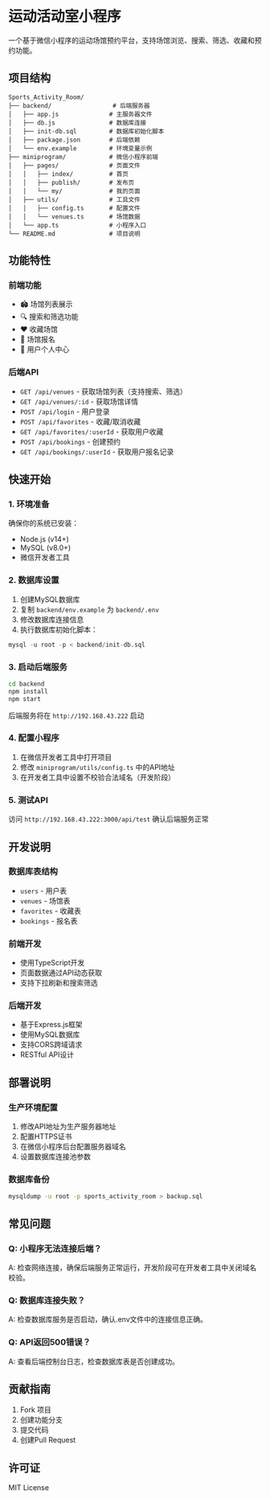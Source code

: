 # 运动活动室小程序

一个基于微信小程序的运动场馆预约平台，支持场馆浏览、搜索、筛选、收藏和预约功能。

## 项目结构

```
Sports_Activity_Room/
├── backend/                 # 后端服务器
│   ├── app.js              # 主服务器文件
│   ├── db.js               # 数据库连接
│   ├── init-db.sql         # 数据库初始化脚本
│   ├── package.json        # 后端依赖
│   └── env.example         # 环境变量示例
├── miniprogram/            # 微信小程序前端
│   ├── pages/              # 页面文件
│   │   ├── index/          # 首页
│   │   ├── publish/        # 发布页
│   │   └── my/             # 我的页面
│   ├── utils/              # 工具文件
│   │   ├── config.ts       # 配置文件
│   │   └── venues.ts       # 场馆数据
│   └── app.ts              # 小程序入口
└── README.md               # 项目说明
```

## 功能特性

### 前端功能
- 🏟️ 场馆列表展示
- 🔍 搜索和筛选功能
- ❤️ 收藏场馆
- 📅 场馆报名
- 👤 用户个人中心

### 后端API
- `GET /api/venues` - 获取场馆列表（支持搜索、筛选）
- `GET /api/venues/:id` - 获取场馆详情
- `POST /api/login` - 用户登录
- `POST /api/favorites` - 收藏/取消收藏
- `GET /api/favorites/:userId` - 获取用户收藏
- `POST /api/bookings` - 创建预约
- `GET /api/bookings/:userId` - 获取用户报名记录

## 快速开始

### 1. 环境准备

确保你的系统已安装：
- Node.js (v14+)
- MySQL (v8.0+)
- 微信开发者工具

### 2. 数据库设置

1. 创建MySQL数据库
2. 复制 `backend/env.example` 为 `backend/.env`
3. 修改数据库连接信息
4. 执行数据库初始化脚本：

```sql
mysql -u root -p < backend/init-db.sql
```

### 3. 启动后端服务

```bash
cd backend
npm install
npm start
```

后端服务将在 `http://192.168.43.222` 启动

### 4. 配置小程序

1. 在微信开发者工具中打开项目
2. 修改 `miniprogram/utils/config.ts` 中的API地址
3. 在开发者工具中设置不校验合法域名（开发阶段）

### 5. 测试API

访问 `http://192.168.43.222:3000/api/test` 确认后端服务正常

## 开发说明

### 数据库表结构

- `users` - 用户表
- `venues` - 场馆表
- `favorites` - 收藏表
- `bookings` - 报名表

### 前端开发

- 使用TypeScript开发
- 页面数据通过API动态获取
- 支持下拉刷新和搜索筛选

### 后端开发

- 基于Express.js框架
- 使用MySQL数据库
- 支持CORS跨域请求
- RESTful API设计

## 部署说明

### 生产环境配置

1. 修改API地址为生产服务器地址
2. 配置HTTPS证书
3. 在微信小程序后台配置服务器域名
4. 设置数据库连接池参数

### 数据库备份

```bash
mysqldump -u root -p sports_activity_room > backup.sql
```

## 常见问题

### Q: 小程序无法连接后端？
A: 检查网络连接，确保后端服务正常运行，开发阶段可在开发者工具中关闭域名校验。

### Q: 数据库连接失败？
A: 检查数据库服务是否启动，确认.env文件中的连接信息正确。

### Q: API返回500错误？
A: 查看后端控制台日志，检查数据库表是否创建成功。

## 贡献指南

1. Fork 项目
2. 创建功能分支
3. 提交代码
4. 创建Pull Request

## 许可证

MIT License 